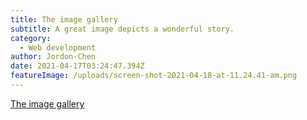 ```yaml
---
title: The image gallery
subtitle: A great image depicts a wonderful story.
category:
  - Web development
author: Jordon-Chen
date: 2021-04-17T03:24:47.394Z
featureImage: /uploads/screen-shot-2021-04-18-at-11.24.41-am.png
---
```

[The image gallery](https://jordon-chen.github.io/WebDevelopment/HTML_imageGallery.html#)